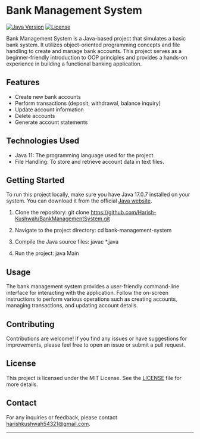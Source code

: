# Bank Management System

[![Java Version](https://img.shields.io/badge/Java-17.0.7-orange)](https://www.java.com/)
[![License](https://img.shields.io/badge/License-MIT-blue)](LICENSE)

Bank Management System is a Java-based project that simulates a basic bank system. It utilizes object-oriented programming concepts and file handling to create and manage bank accounts. This project serves as a beginner-friendly introduction to OOP principles and provides a hands-on experience in building a functional banking application.

## Features

- Create new bank accounts
- Perform transactions (deposit, withdrawal, balance inquiry)
- Update account information
- Delete accounts
- Generate account statements

## Technologies Used

- Java 11: The programming language used for the project.
- File Handling: To store and retrieve account data in text files.

## Getting Started

To run this project locally, make sure you have Java 17.0.7 installed on your system. You can download it from the official [Java website](https://www.java.com/).

1. Clone the repository:
    git clone https://github.com/Harish-Kushwah/BankManagementSystem.git

2. Navigate to the project directory:
cd bank-management-system

3. Compile the Java source files:
  javac *.java


4. Run the project:
  java Main

## Usage

The bank management system provides a user-friendly command-line interface for interacting with the application. Follow the on-screen instructions to perform various operations such as creating accounts, managing transactions, and updating account details.

## Contributing

Contributions are welcome! If you find any issues or have suggestions for improvements, please feel free to open an issue or submit a pull request.

## License

This project is licensed under the MIT License. See the [LICENSE](LICENSE) file for more details.


## Contact

For any inquiries or feedback, please contact [harishkushwah54321@gmail.com](mailto:harishkushwah54321@gmail.com).

---
